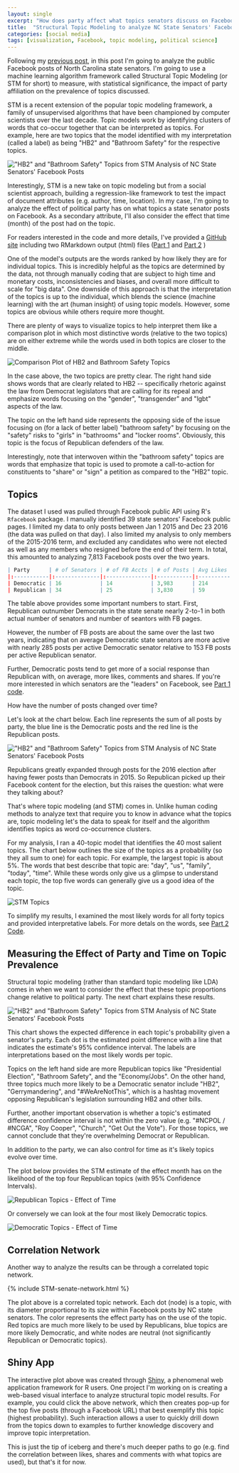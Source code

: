 ```yaml
---
layout: single
excerpt: "How does party affect what topics senators discuss on Facebook?" 
title:  "Structural Topic Modeling to analyze NC State Senators' Facebook Posts"
categories: [social media]
tags: [visualization, Facebook, topic modeling, political science]
---
```


Following my [previous post](https://wesslen.github.io/social%20media/nc-state-senator-twitter-network/), in this post I'm going to analyze the public Facebook posts of North Carolina state senators. I'm going to use a machine learning algorithm framework called Structural Topic Modeling (or STM for short) to measure, with statistical significance, the impact of party affiliation on the prevalence of topics discussed. 

STM is a recent extension of the popular topic modeling framework, a family of unsupervised algorithms that have been championed by computer scientists over the last decade. Topic models work by identifying clusters of words that co-occur together that can be interpreted as topics. For example, here are two topics that the model identified with my interpretation (called a label) as being "HB2" and "Bathroom Safety" for the respective topics.

!["HB2" and "Bathroom Safety" Topics from STM Analysis of NC State Senators' Facebook Posts](/images/STM-senate1.png)

Interestingly, STM is a new take on topic modeling but from a social scientist approach, building a regression-like framework to test the impact of document attributes (e.g. author, time, location). In my case, I'm going to analyze the effect of political party has on what topics a state senator posts on Facebook. As a secondary attribute, I'll also consider the effect that time (month) of the post had on the topic.

For readers interested in the code and more details, I've provided a [GitHub site](https://github.com/wesslen/NCStateSenateFacebook) including two RMarkdown output (html) files ([Part 1](https://htmlpreview.github.io/?https://github.com/wesslen/NCStateSenateFacebook/blob/master/code/STM-ncsenate-facebook-part1.html) and [Part 2](https://rawgit.com/wesslen/NCStateSenateFacebook/master/code/STM-ncsenate-facebook-part2.html) )

One of the model's outputs are the words ranked by how likely they are for individual topics. This is incredibly helpful as the topics are determined by the data, not through manually coding that are subject to high time and monetary costs, inconsistencies and biases, and overall more difficult to scale for "big data". One downside of this approach is that the interpretation of the topics is up to the individual, which blends the science (machine learning) with the art (human insight) of using topic models. However, some topics are obvious while others require more thought.

There are plenty of ways to visualize topics to help interpret them like a comparison plot in which most distinctive words (relative to the two topics) are on either extreme while the words used in both topics are closer to the middle.

![Comparison Plot of HB2 and Bathroom Safety Topics](/images/STM-senate7.png)

In the case above, the two topics are pretty clear. The right hand side shows words that are clearly related to HB2 -- specifically rhetoric against the law from Democrat legislators that are calling for its repeal and emphasize words focusing on the "gender", "transgender" and "lgbt" aspects of the law. 

The topic on the left hand side represents the opposing side of the issue focusing on (for a lack of better label) "bathroom safety" by focusing on the "safety" risks to "girls" in "bathrooms" and "locker rooms". Obviously, this topic is the focus of Republican defenders of the law. 

Interestingly, note that interwoven within the "bathroom safety" topics are words that emphasize that topic is used to promote a call-to-action for constituents to "share" or "sign" a petition as compared to the "HB2" topic. 

Topics
------------------------

The dataset I used was pulled through Facebook public API using R's `Rfacebook` package. I manually identified 39 state senators' Facebook public pages. I limited my data to only posts between Jan 1 2015 and Dec 23 2016 (the data was pulled on that day). I also limited my analysis to only members of the 2015-2016 term, and excluded any candidates who were not elected as well as any members who resigned before the end of their term. In total, this amounted to analyzing 7,813 Facebook posts over the two years. 

``` r
| Party      | # of Senators | # of FB Accts | # of Posts | Avg Likes | Avg Comments | Avg Shares |
|:-----------|:--------------|:--------------|:-----------|:----------|:-------------|:-----------|
| Democratic | 16            | 14            | 3,983      | 214       | 17           | 81         |
| Republican | 34            | 25            | 3,830      | 59        | 11           | 46         |
```

The table above provides some important numbers to start. First, Republican outnumber Democrats in the state senate nearly 2-to-1 in both actual number of senators and number of seantors with FB pages. 

However, the number of FB posts are about the same over the last two years, indicating that on average Democratic state senators are more active with nearly 285 posts per active Democratic senator relative to 153 FB posts per active Republican senator.

Further, Democratic posts tend to get more of a social response than Republican with, on average, more likes, comments and shares. If you're more interested in which senators are the "leaders" on Facebook, see [Part 1 code](https://htmlpreview.github.io/?https://github.com/wesslen/NCStateSenateFacebook/blob/master/code/STM-ncsenate-facebook-part1.html).

How have the number of posts changed over time?

Let's look at the chart below. Each line represents the sum of all posts by party, the blue line is the Democratic posts and the red line is the Republican posts.

!["HB2" and "Bathroom Safety" Topics from STM Analysis of NC State Senators' Facebook Posts](/images/STM-senate2.png)

Republicans greatly expanded through posts for the 2016 election after having fewer posts than Democrats in 2015. So Republican picked up their Facebook content for the election, but this raises the question: what were they talking about?

That's where topic modeling (and STM) comes in. Unlike human coding methods to analyze text that require you to know in advance what the topics are, topic modeling let's the data to speak for itself and the algorithm identifies topics as word co-occurrence clusters.

For my analysis, I ran a 40-topic model that identifies the 40 most salient topics. The chart below outlines the size of the topics as a probability (so they all sum to one) for each topic. For example, the largest topic is about 5%. The words that best describe that topic are: "day", "us", "family", "today", "time". While these words only give us a glimpse to understand each topic, the top five words can generally give us a good idea of the topic. 

![STM Topics](/images/STM-senate3.png)

To simplify my results, I examined the most likely words for all forty topics and provided interpretative labels. For more detals on the words, see [Part 2 Code](https://rawgit.com/wesslen/NCStateSenateFacebook/master/code/STM-ncsenate-facebook-part2.html). 

Measuring the Effect of Party and Time on Topic Prevalence
------------------------

Structural topic modeling (rather than standard topic modeling like LDA) comes in when we want to consider the effect that these topic proportions change relative to political party. The next chart explains these results.

!["HB2" and "Bathroom Safety" Topics from STM Analysis of NC State Senators' Facebook Posts](/images/STM-senate4.png)

This chart shows the expected difference in each topic's probability given a senator's party. Each dot is the estimated point difference with a line that indicates the estimate's 95% confidence interval. The labels are interpretations based on the most likely words per topic.

Topics on the left hand side are more Republican topics like "Presidential Election", "Bathroom Safety", and the "Economy/Jobs". On the other hand, three topics much more likely to be a Democratic senator include "HB2", "Gerrymandering", and "#WeAreNotThis", which is a hashtag movement opposing Republican's legislation surrounding HB2 and other bills.

Further, another important observation is whether a topic's estimated difference confidence interval is not within the zero value (e.g. "#NCPOL / #NCGA", "Roy Cooper", "Church", "Get Out the Vote"). For those topics, we cannot conclude that they're overwhelming Democrat or Republican. 

In addition to the party, we can also control for time as it's likely topics evolve over time.

The plot below provides the STM estimate of the effect month has on the likelihood of the top four Republican topics (with 95% Confidence Intervals). 

![Republican Topics - Effect of Time](/images/STM-senate5.png)

Or conversely we can look at the four most likely Democratic topics.

![Democratic Topics - Effect of Time](/images/STM-senate6.png)

Correlation Network
------------------------

Another way to analyze the results can be through a correlated topic network. 

{% include STM-senate-network.html %}

The plot above is a correlated topic network. Each dot (node) is a topic, with its diameter proportional to its size within Facebook posts by NC state senators. The color represents the effect party has on the use of the topic. Red topics are much more likely to be used by Republicans, blue topics are more likely Democratic, and white nodes are neutral (not significantly Republican or Democratic topics).

Shiny App
------------------------

The interactive plot above was created through [Shiny](http://shiny.rstudio.com), a phenomenal web application framework for R users. One project I'm working on is creating a web-based visual interface to analyze structural topic model results. For example, you could click the above network, which then creates pop-up for the top five posts (through a Facebook URL) that best exemplify this topic (highest probability). Such interaction allows a user to quickly drill down from the topics down to examples to further knowledge discovery and improve topic interpretation.

This is just the tip of iceberg and there's much deeper paths to go (e.g. find the correlation between likes, shares and comments with what topics are used), but that's it for now.



